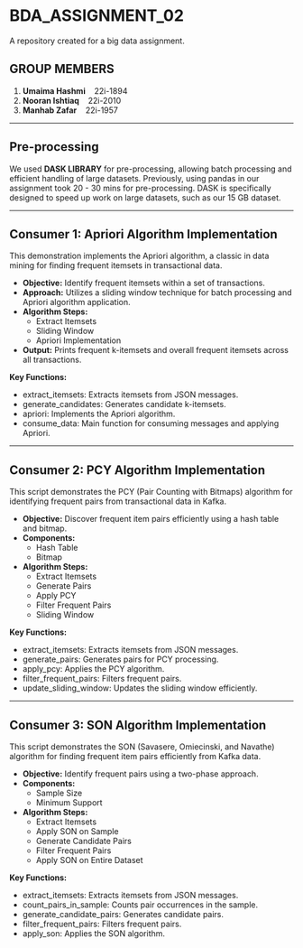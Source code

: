# BDA_ASSIGNMENT_02

A repository created for a big data assignment.

## GROUP MEMBERS

1. **Umaima Hashmi** &nbsp;&nbsp;&nbsp;22i-1894   
2. **Nooran Ishtiaq** &nbsp;&nbsp;&nbsp;22i-2010   
3. **Manhab Zafar** &nbsp;&nbsp;&nbsp;22i-1957  

---

## Pre-processing

We used **DASK LIBRARY** for pre-processing, allowing batch processing and efficient handling of large datasets. Previously, using pandas in our assignment took 20 - 30 mins for pre-processing. DASK is specifically designed to speed up work on large datasets, such as our 15 GB dataset.

---

## Consumer 1: Apriori Algorithm Implementation

This demonstration implements the Apriori algorithm, a classic in data mining for finding frequent itemsets in transactional data.

- **Objective:** Identify frequent itemsets within a set of transactions.
- **Approach:** Utilizes a sliding window technique for batch processing and Apriori algorithm application.
- **Algorithm Steps:**
  - Extract Itemsets
  - Sliding Window
  - Apriori Implementation
- **Output:** Prints frequent k-itemsets and overall frequent itemsets across all transactions.

**Key Functions:**
- extract_itemsets: Extracts itemsets from JSON messages.
- generate_candidates: Generates candidate k-itemsets.
- apriori: Implements the Apriori algorithm.
- consume_data: Main function for consuming messages and applying Apriori.

---

## Consumer 2: PCY Algorithm Implementation

This script demonstrates the PCY (Pair Counting with Bitmaps) algorithm for identifying frequent pairs from transactional data in Kafka.

- **Objective:** Discover frequent item pairs efficiently using a hash table and bitmap.
- **Components:**
  - Hash Table
  - Bitmap
- **Algorithm Steps:**
  - Extract Itemsets
  - Generate Pairs
  - Apply PCY
  - Filter Frequent Pairs
  - Sliding Window

**Key Functions:**
- extract_itemsets: Extracts itemsets from JSON messages.
- generate_pairs: Generates pairs for PCY processing.
- apply_pcy: Applies the PCY algorithm.
- filter_frequent_pairs: Filters frequent pairs.
- update_sliding_window: Updates the sliding window efficiently.

---

## Consumer 3: SON Algorithm Implementation

This script demonstrates the SON (Savasere, Omiecinski, and Navathe) algorithm for finding frequent item pairs efficiently from Kafka data.

- **Objective:** Identify frequent pairs using a two-phase approach.
- **Components:**
  - Sample Size
  - Minimum Support
- **Algorithm Steps:**
  - Extract Itemsets
  - Apply SON on Sample
  - Generate Candidate Pairs
  - Filter Frequent Pairs
  - Apply SON on Entire Dataset

**Key Functions:**
- extract_itemsets: Extracts itemsets from JSON messages.
- count_pairs_in_sample: Counts pair occurrences in the sample.
- generate_candidate_pairs: Generates candidate pairs.
- filter_frequent_pairs: Filters frequent pairs.
- apply_son: Applies the SON algorithm.

